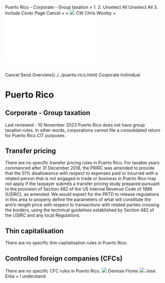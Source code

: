 Puerto Rico - Corporate - Group taxation
×
1.
2.
Unselect All
Unselect All
3.
Include Cover Page
Cancel
×
×
![](../../-/media/world-wide-tax-summaries/attachments/global---chris-wooley.ashx%3Frev=ac5e5f3223b34096b1afc2a6009c7320&revision=ac5e5f32-23b3-4096-b1af-c2a6009c7320&hash=859B7ADC84DC2CBEC9760E9E6EE7DE6D0A8BFCDF)
CW
Chris Wooley
×
![](group-taxation.html)
######
Cancel
Send
Overview](../../puerto-rico.html)
Corporate
Individual
# Puerto Rico
## Corporate - Group taxation
Last reviewed - 10 November 2023
Puerto Rico does not have group taxation rules. In other words, corporations cannot file a consolidated return for Puerto Rico CIT purposes.
## Transfer pricing
There are no specific transfer pricing rules in Puerto Rico.
For taxable years commenced after 31 December 2018, the PRIRC was amended to provide that the 51% disallowance with respect to expenses paid or incurred with a related person that is not engaged in trade or business in Puerto Rico may not apply if the taxpayer submits a transfer pricing study prepared pursuant to the provision of Section 482 of the US Internal Revenue Code of 1986 (USIRC), as amended.
We would expect for the PRTD to release regulations in this area to properly define the parameters of what will constitute the arm’s-length price with respect to transactions with related parties crossing the borders, using the technical guidelines established by Section 482 of the USIRC and any local Regulations.
## Thin capitalisation
There are no specific thin capitalisation rules in Puerto Rico.
## Controlled foreign companies (CFCs)
There are no specific CFC rules in Puerto Rico.
![](../../-/media/world-wide-tax-summaries/attachments/puerto-rico---denisse_flores.ashx%3Frev=24ce0257b02140dfae62eeab7aeb62bc&revision=24ce0257-b021-40df-ae62-eeab7aeb62bc&hash=4E87DCCE608276C3402BDFA059DC66D2EB73A123)
Denisse Flores
![](../../-/media/world-wide-tax-summaries/attachments/puerto-rico---jose_erba.ashx%3Frev=21917ede1ffa44309da2cfd8eef8556a&revision=21917ede-1ffa-4430-9da2-cfd8eef8556a&hash=7E5E73D32DFE7F0EE6E93FBE485ADDA3D303C225)
Jose Erba
×
I understand
